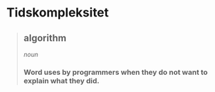 # Tidskompleksitet
> ## **algorithm**
> *noun*
> ### Word uses by programmers when they do not want to explain what they did.
